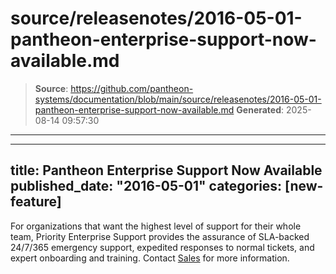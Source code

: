 # source/releasenotes/2016-05-01-pantheon-enterprise-support-now-available.md

> **Source**: https://github.com/pantheon-systems/documentation/blob/main/source/releasenotes/2016-05-01-pantheon-enterprise-support-now-available.md
> **Generated**: 2025-08-14 09:57:30

---

---
title: Pantheon Enterprise Support Now Available
published_date: "2016-05-01"
categories: [new-feature]
---
For organizations that want the highest level of support for their whole team, Priority Enterprise Support provides the assurance of SLA-backed 24/7/365 emergency support, expedited responses to normal tickets, and expert onboarding and training. Contact [Sales](https://pantheon.io/contact-us) for more information.
